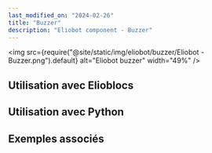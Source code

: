 ```yaml
---
last_modified_on: "2024-02-26"
title: "Buzzer"
description: "Eliobot component - Buzzer"
---
```



<img src={require("@site/static/img/eliobot/buzzer/Eliobot - Buzzer.png").default} alt="Eliobot buzzer" width="49%" />


## Utilisation avec Elioblocs

## Utilisation avec Python

## Exemples associés
